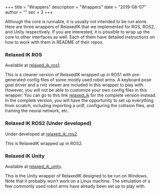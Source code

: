 +++
title = "Wrappers"
description = "Wrappers"
date = "2019-08-07"
author = ""
sec = 3
+++

Although the core is runnable, it is usually not intended to be run alone. Here are three wrappers of RelaxedIK that we implemented for ROS, ROS2, and Unity respectively. If you are interested, it is possible to wrap up the core to other interfaces as well. Each of them have detailed instructions on how to work with them in README of their repos.

### Relaxed IK ROS
Available at [relaxed_ik_ros1](https://github.com/uwgraphics/relaxed_ik_ros1).

This is a cleaner version of RelaxedIK wrapped up in ROS1 with pre-generated config files of some mostly used robot arms. A keyboard pose goal driver and a rviz viewer are included in this wrapper to play with. However, you will not be able to customize your own config files in this wrapper. You can go to this link [relaxed_ik](https://github.com/uwgraphics/relaxed_ik) for the complete version instead. In the complete version, you will have the opportunity to set up everything from scratch, including importing a urdf, configuring the collision files, and training the neural network, etc.

### Relaxed IK ROS2 (Under developed)
Under developed at [relaxed_ik_ros2](https://github.com/uwgraphics/relaxed_ik_ros2).

This is RelaxedIK wrapped up in ROS2.

### Relaxed IK Unity
Available at [relaxed_ik_unity](https://github.com/uwgraphics/relaxed_ik_unity).

This is the Unity wrapper of RelaxedIK designed to be run on Windows. Note that it probably won't work on a Linux machine. The simulation of a few commonly used robot arms have already been set up to play with. 
